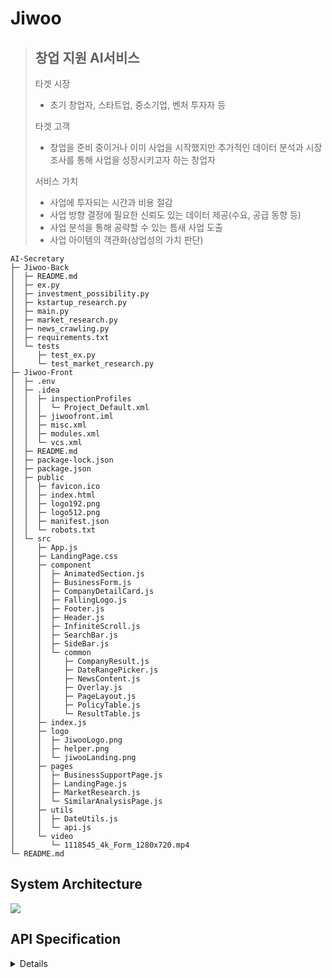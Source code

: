 # Jiwoo
> ## 창업 지원 AI서비스
> 타겟 시장
> - 초기 창업자, 스타트업, 중소기업, 벤처 투자자 등<br>
> 
> 타겟 고객 
> - 창업을 준비 중이거나 이미 사업을 시작했지만 추가적인 데이터 분석과 시장 조사를 통해 사업을 성장시키고자 하는 창업자
> 
> 서비스 가치
> - 사업에 투자되는 시간과 비용 절감
> - 사업 방향 결정에 필요한 신뢰도 있는 데이터 제공(수요, 공급 동향 등)
> - 사업 분석을 통해 공략할 수 있는 틈새 사업 도출
> - 사업 아이템의 객관화(상업성의 가치 판단) 


```
AI-Secretary
├─ Jiwoo-Back
│  ├─ README.md
│  ├─ ex.py
│  ├─ investment_possibility.py
│  ├─ kstartup_research.py
│  ├─ main.py
│  ├─ market_research.py
│  ├─ news_crawling.py
│  ├─ requirements.txt
│  └─ tests
│     ├─ test_ex.py
│     └─ test_market_research.py
├─ Jiwoo-Front
│  ├─ .env
│  ├─ .idea
│  │  ├─ inspectionProfiles
│  │  │  └─ Project_Default.xml
│  │  ├─ jiwoofront.iml
│  │  ├─ misc.xml
│  │  ├─ modules.xml
│  │  └─ vcs.xml
│  ├─ README.md
│  ├─ package-lock.json
│  ├─ package.json
│  ├─ public
│  │  ├─ favicon.ico
│  │  ├─ index.html
│  │  ├─ logo192.png
│  │  ├─ logo512.png
│  │  ├─ manifest.json
│  │  └─ robots.txt
│  └─ src
│     ├─ App.js
│     ├─ LandingPage.css
│     ├─ component
│     │  ├─ AnimatedSection.js
│     │  ├─ BusinessForm.js
│     │  ├─ CompanyDetailCard.js
│     │  ├─ FallingLogo.js
│     │  ├─ Footer.js
│     │  ├─ Header.js
│     │  ├─ InfiniteScroll.js
│     │  ├─ SearchBar.js
│     │  ├─ SideBar.js
│     │  └─ common
│     │     ├─ CompanyResult.js
│     │     ├─ DateRangePicker.js
│     │     ├─ NewsContent.js
│     │     ├─ Overlay.js
│     │     ├─ PageLayout.js
│     │     ├─ PolicyTable.js
│     │     └─ ResultTable.js
│     ├─ index.js
│     ├─ logo
│     │  ├─ JiwooLogo.png
│     │  ├─ helper.png
│     │  └─ jiwooLanding.png
│     ├─ pages
│     │  ├─ BusinessSupportPage.js
│     │  ├─ LandingPage.js
│     │  ├─ MarketResearch.js
│     │  └─ SimilarAnalysisPage.js
│     ├─ utils
│     │  ├─ DateUtils.js
│     │  └─ api.js
│     └─ video
│        └─ 1118545_4k_Form_1280x720.mp4
└─ README.md

```

## System Architecture

<img src="https://github.com/AI-X-Jiwoo/AI-Secretary/blob/main/docs/Jiwoo.png">


## API Specification
<details>

[API 명세서](https://github.com/AI-X-Jiwoo/AI-Secretary/blob/main/docs/API_명세서.pdf)
<br>

<img src="https://github.com/AI-X-Jiwoo/AI-Secretary/blob/main/docs/API_명세서_img.png">

</details>